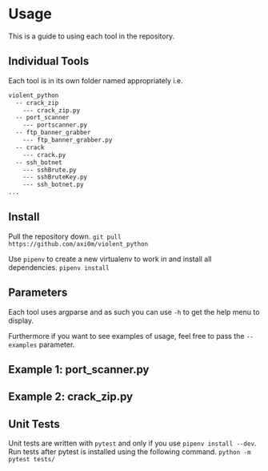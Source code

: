 # Usage

This is a guide to using each tool in the repository.

## Individual Tools

Each tool is in its own folder named appropriately i.e.

```txt
violent_python
  -- crack_zip
    --- crack_zip.py
  -- port_scanner
    --- portscanner.py
  -- ftp_banner_grabber
    --- ftp_banner_grabber.py
  -- crack
    --- crack.py
  -- ssh_botnet
    --- sshBrute.py
    --- sshBruteKey.py
    --- ssh_botnet.py
...
```

## Install

Pull the repository down.
`git pull https://github.com/axi0m/violent_python`

Use `pipenv` to create a new virtualenv to work in and install all dependencies.
`pipenv install`

## Parameters

Each tool uses argparse and as such you can use `-h` to get the help menu to display.

Furthermore if you want to see examples of usage, feel free to pass the `--examples` parameter.

## Example 1: port_scanner.py

## Example 2: crack_zip.py



## Unit Tests

Unit tests are written with `pytest` and only if you use `pipenv install --dev`.
Run tests after pytest is installed using the following command.
`python -m pytest tests/`
